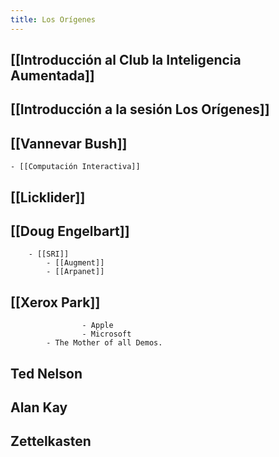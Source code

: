 ```yaml
---
title: Los Orígenes
---
```


## [[Introducción al Club la Inteligencia Aumentada]]
## [[Introducción a la sesión Los Orígenes]]
## [[Vannevar Bush]]
    - [[Computación Interactiva]]
## [[Licklider]]
## [[Doug Engelbart]]
        - [[SRI]]
            - [[Augment]]
            - [[Arpanet]]
##
## [[Xerox Park]] 
                    - Apple
                    - Microsoft
            - The Mother of all Demos.
## Ted Nelson
## Alan Kay
## Zettelkasten
